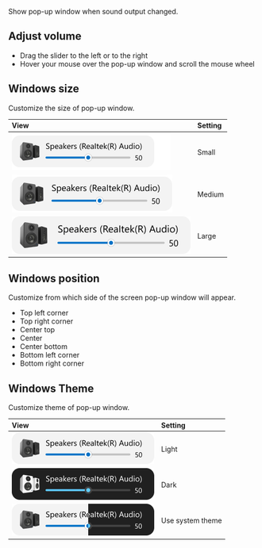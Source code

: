 Show pop-up window when sound output changed.

## Adjust volume

- Drag the slider to the left or to the right
- Hover your mouse over the pop-up window and scroll the mouse wheel

## Windows size

Customize the size of pop-up window.

View | Setting
:-- | :-- 
![](media/SoundOutput-Size-Small.png) | Small
![](media/SoundOutput-Size-Middle.png) | Medium
![](media/SoundOutput-Size-Large.png) | Large

## Windows position

Customize from which side of the screen pop-up window will appear.

- Top left corner 
- Top right corner 
- Center top 
- Center 
- Center bottom 
- Bottom left corner 
- Bottom right corner 

## Windows Theme

Customize theme of pop-up window.

View | Setting
:-- | :-- 
![](media/SoundOutput-Theme-Light.png) | Light
![](media/SoundOutput-Theme-Dark.png) | Dark
![](media/SoundOutput-Theme-Auto.png) | Use system theme
